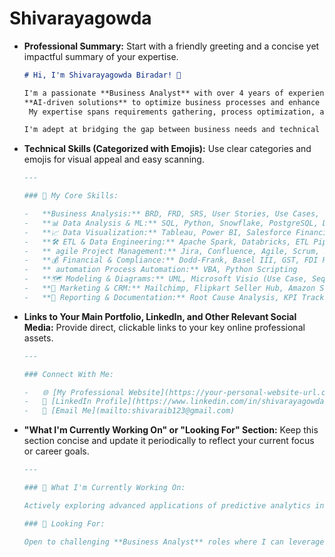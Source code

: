 # Shivarayagowda

* **Professional Summary:**
    Start with a friendly greeting and a concise yet impactful summary of your expertise.
    ```markdown
    # Hi, I'm Shivarayagowda Biradar! 👋

    I'm a passionate **Business Analyst** with over 4 years of experience specializing in leveraging 
    **AI-driven solutions** to optimize business processes and enhance data-driven decision-making.
     My expertise spans requirements gathering, process optimization, and crafting compelling **data visualizations**.

    I'm adept at bridging the gap between business needs and technical solutions, with a strong foundation in **SQL**, **Python**, **machine learning**, **data mining**, and **predictive modeling**. I have hands-on experience with industry-leading tools like Tableau, Power BI, Apache Spark, Databricks, and Salesforce Financial Services Cloud, consistently driving measurable improvements in areas like credit risk assessment, operational efficiency, and customer engagement.
    ```

* **Technical Skills (Categorized with Emojis):**
    Use clear categories and emojis for visual appeal and easy scanning.
    ```markdown
    ---

    ### 🚀 My Core Skills:

    -   **Business Analysis:** BRD, FRD, SRS, User Stories, Use Cases, GAP Analysis, Impact Analysis, SWOT Analysis, Risk Analysis
    -   **📊 Data Analysis & ML:** SQL, Python, Snowflake, PostgreSQL, Data Mining, A/B Testing, Market Basket Analysis, Machine Learning, Predictive Modeling
    -   **📈 Data Visualization:** Tableau, Power BI, Salesforce Financial Services Cloud, CRM Dashboards
    -   **🛠️ ETL & Data Engineering:** Apache Spark, Databricks, ETL Pipelines
    -   ** agile Project Management:** Jira, Confluence, Agile, Scrum, Sprint Planning, Retrospectives, Daily Stand-ups
    -   **💰 Financial & Compliance:** Dodd-Frank, Basel III, GST, FDI Policies, Data Privacy Laws
    -   ** automation Process Automation:** VBA, Python Scripting
    -   **🗺️ Modeling & Diagrams:** UML, Microsoft Visio (Use Case, Sequence, Class Diagrams)
    -   **📢 Marketing & CRM:** Mailchimp, Flipkart Seller Hub, Amazon Seller Central, Google Ads, SEMrush
    -   **📝 Reporting & Documentation:** Root Cause Analysis, KPI Tracking, Executive Reports
    ```

* **Links to Your Main Portfolio, LinkedIn, and Other Relevant Social Media:**
    Provide direct, clickable links to your key online professional assets.
    ```markdown
    ---

    ### Connect With Me:

    -   🌐 [My Professional Website](https://your-personal-website-url.com)  (Remember to replace this with your actual deployed website URL!)
    -   🔗 [LinkedIn Profile](https://www.linkedin.com/in/shivarayagowda/)
    -   📧 [Email Me](mailto:shivaraib123@gmail.com)
    ```

* **"What I'm Currently Working On" or "Looking For" Section:**
    Keep this section concise and update it periodically to reflect your current focus or career goals.
    ```markdown
    ---

    ### 🌱 What I'm Currently Working On:

    Actively exploring advanced applications of predictive analytics in financial risk management and optimizing data pipeline efficiency using modern cloud platforms. Always keen to learn new technologies and methodologies to drive impactful business outcomes!

    ### 💼 Looking For:

    Open to challenging **Business Analyst** roles where I can leverage my expertise in AI-driven solutions, data analytics, and strategic problem-solving to contribute to innovative projects and achieve significant business value.
    ```
